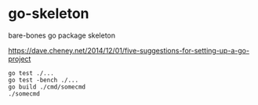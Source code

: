 # go-skeleton

bare-bones go package skeleton

https://dave.cheney.net/2014/12/01/five-suggestions-for-setting-up-a-go-project


```
go test ./...
go test -bench ./...
go build ./cmd/somecmd
./somecmd
```
